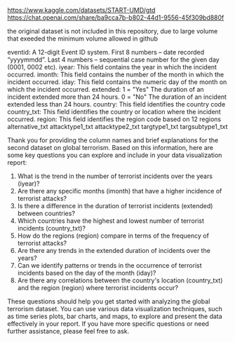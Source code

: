 https://www.kaggle.com/datasets/START-UMD/gtd
https://chat.openai.com/share/ba9cca7b-b802-44d1-9556-45f309bd880f

the original dataset is not included in this repository, due to large volume that exeeded the minimum volume allowed in github 

eventid: A 12-digit Event ID system. First 8 numbers – date recorded “yyyymmdd”. Last 4 numbers – sequential case number for the given day (0001, 0002 etc).
iyear: This field contains the year in which the incident occurred.
imonth: This field contains the number of the month in which the incident occurred.
iday: This field contains the numeric day of the month on which the incident occurred.
extended: 1 = "Yes" The duration of an incident extended more than 24 hours. 0 = "No" The duration of an incident extended less than 24 hours.
country: This field identifies the country code
country_txt: This field identifies the country or location where the incident occurred.
region: This field identifies the region code based on 12 regions
alternative_txt
attacktype1_txt
attacktype2_txt
targtype1_txt
targsubtype1_txt




Thank you for providing the column names and brief explanations for the second dataset on global terrorism. Based on this information, here are some key questions you can explore and include in your data visualization report:

1. What is the trend in the number of terrorist incidents over the years (iyear)?
2. Are there any specific months (imonth) that have a higher incidence of terrorist attacks?
3. Is there a difference in the duration of terrorist incidents (extended) between countries?
4. Which countries have the highest and lowest number of terrorist incidents (country_txt)?
5. How do the regions (region) compare in terms of the frequency of terrorist attacks?
6. Are there any trends in the extended duration of incidents over the years?
7. Can we identify patterns or trends in the occurrence of terrorist incidents based on the day of the month (iday)?
8. Are there any correlations between the country's location (country_txt) and the region (region) where terrorist incidents occur?

These questions should help you get started with analyzing the global terrorism dataset. You can use various data visualization techniques, such as time series plots, bar charts, and maps, to explore and present the data effectively in your report. If you have more specific questions or need further assistance, please feel free to ask.